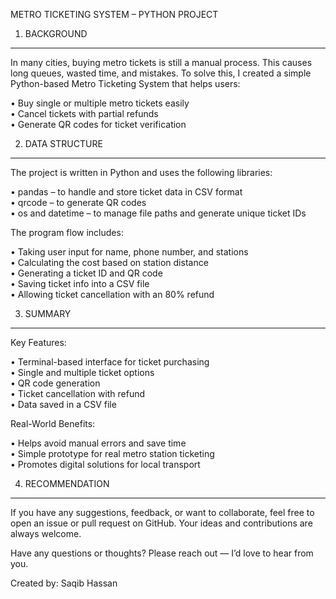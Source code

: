 METRO TICKETING SYSTEM – PYTHON PROJECT

1. BACKGROUND

---

In many cities, buying metro tickets is still a manual process. This causes long queues, wasted time, and mistakes.
To solve this, I created a simple Python-based Metro Ticketing System that helps users:

• Buy single or multiple metro tickets easily  
• Cancel tickets with partial refunds  
• Generate QR codes for ticket verification

2. DATA STRUCTURE

---

The project is written in Python and uses the following libraries:

• pandas – to handle and store ticket data in CSV format  
• qrcode – to generate QR codes  
• os and datetime – to manage file paths and generate unique ticket IDs

The program flow includes:

• Taking user input for name, phone number, and stations  
• Calculating the cost based on station distance  
• Generating a ticket ID and QR code  
• Saving ticket info into a CSV file  
• Allowing ticket cancellation with an 80% refund

3. SUMMARY

---

Key Features:

• Terminal-based interface for ticket purchasing  
• Single and multiple ticket options  
• QR code generation  
• Ticket cancellation with refund  
• Data saved in a CSV file

Real-World Benefits:

• Helps avoid manual errors and save time  
• Simple prototype for real metro station ticketing  
• Promotes digital solutions for local transport

4. RECOMMENDATION

---

If you have any suggestions, feedback, or want to collaborate, feel free to open an issue or pull request on GitHub.
Your ideas and contributions are always welcome.

Have any questions or thoughts? Please reach out — I’d love to hear from you.

Created by: Saqib Hassan
